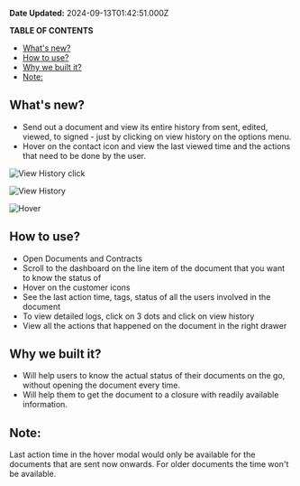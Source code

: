 **Date Updated:** 2024-09-13T01:42:51.000Z
  
  
**TABLE OF CONTENTS**

* [What's new?](#What's-new?)
* [How to use?](#How-to-use?)
* [Why we built it?](#%E2%80%8BWhy-we-built-it?)
* [Note:](#Note%3A)

## **What's new?**

* Send out a document and view its entire history from sent, edited, viewed, to signed - just by clicking on view history on the options menu.
* Hover on the contact icon and view the last viewed time and the actions that need to be done by the user.

![View History click](https://s3.amazonaws.com/cdn.freshdesk.com/data/helpdesk/attachments/production/155032789102/original/Yu4TeOnb4r_xdsMskUx3DQy_WV9C8SDBRg.jpeg?1726171779)

![View History](https://s3.amazonaws.com/cdn.freshdesk.com/data/helpdesk/attachments/production/155032789104/original/OCqjMhC0-TQUGv9lQnOmqnyLqbrC7kETTg.jpeg?1726171779)

![Hover](https://s3.amazonaws.com/cdn.freshdesk.com/data/helpdesk/attachments/production/155032789103/original/dnLVjGAgs3CIw3O3IcZE4nPCJ6GdOInWCg.jpeg?1726171779)

## **How to use?**

* Open Documents and Contracts
* Scroll to the dashboard on the line item of the document that you want to know the status of
* Hover on the customer icons
* See the last action time, tags, status of all the users involved in the document
* To view detailed logs, click on 3 dots and click on view history
* View all the actions that happened on the document in the right drawer

## **Why we built it?**

* Will help users to know the actual status of their documents on the go, without opening the document every time.
* Will help them to get the document to a closure with readily available information.

## **Note:**

Last action time in the hover modal would only be available for the documents that are sent now onwards. For older documents the time won't be available.